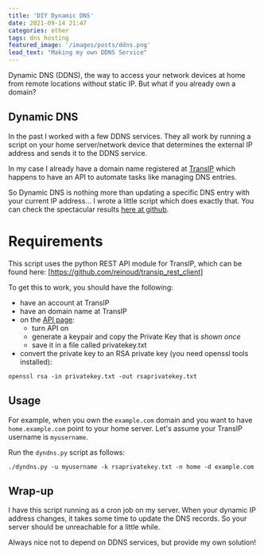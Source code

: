 ```yaml
---
title: 'DIY Dynamic DNS'
date: 2021-09-14 21:47
categories: other
tags: dns hosting 
featured_image: '/images/posts/ddns.png'
lead_text: "Making my own DDNS Service"
---
```


Dynamic DNS (DDNS), the way to access your network devices at home 
from remote locations without static IP. But what if you already own
a domain?

## Dynamic DNS
In the past I worked with a few DDNS services. They all work by running
a script on your home server/network device that determines the external
IP address and sends it to the DDNS service.

In my case I already have a domain name registered at 
[TransIP](https://www.transip.nl/) which happens to have an API to 
automate tasks like managing DNS entries.

So Dynamic DNS is nothing more than updating a specific DNS entry with
your current IP address... I wrote a little script which does exactly that.
You can check the spectacular results [here at github](https://github.com/jkeuper/transip_dyndns).

# Requirements
This script uses the python REST API module for TransIP, which can be found here:
[https://github.com/reinoud/transip_rest_client]

To get this to work, you should have the following:
 - have an account at TransIP
 - have an domain name at TransIP
 - on the [API page](https://www.transip.nl/cp/account/api/):
   - turn API on 
   - generate a keypair and copy the Private Key that is _shown once_
   - save it in a file called privatekey.txt
 - convert the private key to an RSA private key (you need openssl tools installed):
 ```
 openssl rsa -in privatekey.txt -out rsaprivatekey.txt
 ```

## Usage
For example, when you own the `example.com` domain and you want to have 
`home.example.com` point to your home server. Let's assume your TransIP
username is `myusername`.

Run the `dyndns.py` script as follows:
```
./dyndns.py -u myusername -k rsaprivatekey.txt -n home -d example.com
```

## Wrap-up
I have this script running as a cron job on my server.
When your dynamic IP address changes, it takes some time to update
the DNS records. So your server should be unreachable for a little while.

Always nice not to depend on DDNS services, but provide my own solution!
